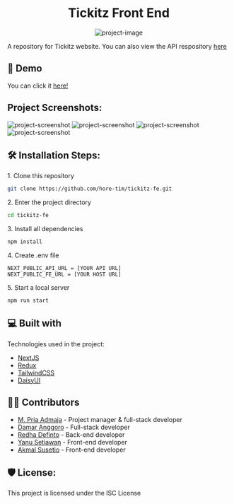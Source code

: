 <h1 id="title" align="center">Tickitz Front End</h1>

<p align="center"><img src="https://socialify.git.ci/hore-tim/tickitz-fe/image?description=1&amp;descriptionEditable=This%20is%20the%20repository%20for%20Tickitz%20website&amp;forks=1&amp;language=1&amp;name=1&amp;owner=1&amp;theme=Dark" alt="project-image"></p>

A repository for Tickitz website. You can also view the API respository [here](https://github.com/hore-tim/tickitz-be)

<h2>🚀 Demo</h2>

You can click it [here!](https://tickitz-id.vercel.app/)

<h2>Project Screenshots:</h2>

<img src="https://i.imgur.com/Siizxgu.png" alt="project-screenshot">

<img src="https://i.imgur.com/d7tM3Wr.png" alt="project-screenshot">

<img src="https://i.imgur.com/waDIvFk.png" alt="project-screenshot">

<img src="https://i.imgur.com/6OasCr5.png" alt="project-screenshot">

<h2>🛠️ Installation Steps:</h2>

<p>1. Clone this repository</p>

```bash
git clone https://github.com/hore-tim/tickitz-fe.git
```

<p>2. Enter the project directory</p>

```bash
cd tickitz-fe
```

<p>3. Install all dependencies</p>

```bash
npm install
```

<p>4. Create .env file</p>

```env
NEXT_PUBLIC_API_URL = [YOUR API URL]
NEXT_PUBLIC_FE_URL = [YOUR HOST URL]
```

<p>5. Start a local server</p>

```bash
npm run start
```



<h2>💻 Built with</h2>

Technologies used in the project:

*   [NextJS](https://nextjs.org/)
*   [Redux](https://github.com/reduxjs/redux)
*   [TailwindCSS](https://tailwindcss.com/)
*   [DaisyUI](https://daisyui.com/)

<h2>👨‍💻 Contributors</h2>

*   [M. Pria Admaja](https://github.com/priaadmaja) - Project manager & full-stack developer
*   [Damar Anggoro](https://github.com/marrdamar) - Full-stack developer
*   [Redha Definto](https://github/redhadefinto) - Back-end developer
*   [Yanu Setiawan](https://github.com/yanu-setiawan) - Front-end developer
*   [Akmal Susetio](https://github.com/wyakaga) - Front-end developer

<h2>🛡️ License:</h2>

This project is licensed under the ISC License